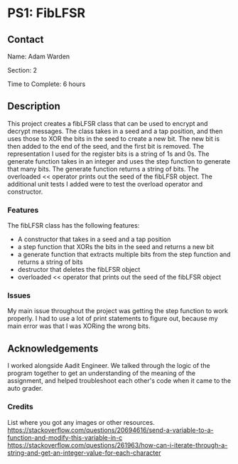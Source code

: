 # PS1: FibLFSR

## Contact
Name: Adam Warden

Section: 2

Time to Complete: 6 hours


## Description
This project creates a fibLFSR class that can be used to encrypt and decrypt messages. The class takes in a seed and a tap position, and then uses those to XOR the bits in the seed to create a new bit. The new bit is then added to the end of the seed, and the first bit is removed. The representation I
used for the register bits is a string of 1s and 0s. The generate function takes in an integer and uses the step function to generate that many bits. The generate function returns a string of bits. The overloaded << operator prints out the seed of the fibLFSR object. The additional unit tests I added were to test the overload operator and constructor.

### Features
The fibLFSR class has the following features:
- A constructor that takes in a seed and a tap position
- a step function that XORs the bits in the seed and returns a new bit
- a generate function that extracts multiple bits from the step function and returns a string of bits 
- destructor that deletes the fibLFSR object
- overloaded << operator that prints out the seed of the fibLFSR object

### Issues
My main issue throughout the project was getting the step function to 
work properly. I had to use a lot of print statements to figure out, 
because my main error was that I was XORing the wrong bits. 

## Acknowledgements
I worked alongside Aadit Engineer. We talked through the logic of the program together to get an understanding of the meaning of the assignment, and helped troubleshoot each other's code when it came to the auto grader.

### Credits
List where you got any images or other resources.
https://stackoverflow.com/questions/20694616/send-a-variable-to-a-function-and-modify-this-variable-in-c
https://stackoverflow.com/questions/261963/how-can-i-iterate-through-a-string-and-get-an-integer-value-for-each-character
